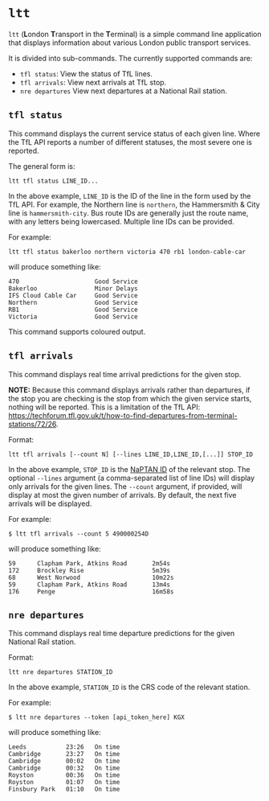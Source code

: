 # `ltt`

`ltt` (**L**ondon **T**ransport in the **T**erminal) is a simple command line application that displays information
about various London public transport services.

It is divided into sub-commands. The currently supported commands are:

- `tfl status`: View the status of TfL lines.
- `tfl arrivals`: View next arrivals at TfL stop.
- `nre departures` View next departures at a National Rail station.

## `tfl status`

This command displays the current service status of each given line.  Where the TfL API reports a number of different
statuses, the most severe one is reported.

The general form is:
```
ltt tfl status LINE_ID...
```

In the above example, `LINE_ID` is the ID of the line in the form used by the TfL API. For example, the Northern line
is `northern`, the Hammersmith & City line is `hammersmith-city`. Bus route IDs are generally just the route name, with
any letters being lowercased. Multiple line IDs can be provided.

For example:
```
ltt tfl status bakerloo northern victoria 470 rb1 london-cable-car
```

will produce something like:

```
470                     Good Service
Bakerloo                Minor Delays
IFS Cloud Cable Car     Good Service
Northern                Good Service
RB1                     Good Service
Victoria                Good Service
```

This command supports coloured output.

## `tfl arrivals`

This command displays real time arrival predictions for the given stop. 

**NOTE:** Because this command displays arrivals rather than departures, if the stop you are checking is the stop from
which the given service starts, nothing will be reported. This is a limitation of the TfL API:
https://techforum.tfl.gov.uk/t/how-to-find-departures-from-terminal-stations/72/26.

Format:
```
ltt tfl arrivals [--count N] [--lines LINE_ID,LINE_ID,[...]] STOP_ID
```

In the above example, `STOP_ID` is the [NaPTAN ID](https://beta-naptan.dft.gov.uk/) of the relevant stop. The optional
`--lines` argument (a comma-separated list of line IDs) will display only arrivals for the given lines. The `--count`
argument, if provided, will display at most the given number of arrivals. By default, the next five arrivals will be
displayed.

For example:
```
$ ltt tfl arrivals --count 5 490000254D
```

will produce something like:

```
59      Clapham Park, Atkins Road       2m54s 
172     Brockley Rise                   5m39s 
68      West Norwood                    10m22s
59      Clapham Park, Atkins Road       13m4s 
176     Penge                           16m58s
```

## `nre departures`

This command displays real time departure predictions for the given National Rail station.

Format:
```
ltt nre departures STATION_ID
```

In the above example, `STATION_ID` is the CRS code of the relevant station.

For example:
```
$ ltt nre departures --token [api_token_here] KGX
```

will produce something like:

```
Leeds           23:26   On time
Cambridge       23:27   On time
Cambridge       00:02   On time
Cambridge       00:32   On time
Royston         00:36   On time
Royston         01:07   On time
Finsbury Park   01:10   On time
```